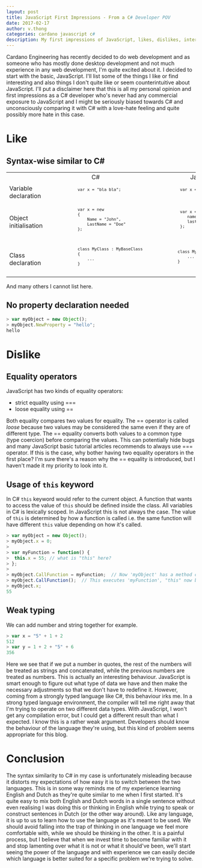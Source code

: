 ```yaml
---
layout: post
title: JavaScript First Impressions - From a C# Developer POV
date: 2017-02-17
author: v.thong
categories: cardano javascript c#
description: My first impressions of JavaScript, likes, dislikes, interesting behaviour
---
```


Cardano Engineering has recently decided to do web development and as someone who has mostly done desktop development and not much experience in any web development, I'm quite excited about it. I decided to start with the basic, JavaScript. I'll list some of the things I like or find interesting and also things I don't quite like or seem counterintuitive about JavaScript. I'll put a disclaimer here that this is all my personal opinion and first impressions as a C# developer who's never had any commercial exposure to JavaScript and I might be seriously biased towards C# and unconsciously comparing it with C# with a love-hate feeling and quite possibly more hate in this case.

# Like
## Syntax-wise similar to C#
<table>
    <tr>
        <td />
        <td align="center">C#</td>
        <td align="center">JavaScript</td>
    </tr>
    <tr>
        <td>Variable declaration</td>
        <td>
            <pre lang="csharp" style="font-size:8pt">
            var x = "bla bla";
            </pre>
        </td>
        <td>
            <pre lang="javascript" style="font-size:8pt">
             var x = "bla bla";
            </pre>
        </td>
    </tr>
    <tr>
        <td>Object initialisation</td>
        <td>
            <pre lang="csharp" style="font-size:8pt">
            var x = new 
            {
                Name = "John",
                LastName = "Doe"
            };
            </pre>
        </td>
        <td>
            <pre lang="javascript" style="font-size:8pt">
             var x = {
                name: “John”,
                lastName: “Doe”
             };
            </pre>
        </td>
    </tr>
    <tr>
        <td>Class declaration</td>
        <td>
            <pre lang="csharp" style="font-size:8pt">
            class MyClass : MyBaseClass
            {
                ...
            }
            </pre>
        </td>
        <td>
            <pre lang="javascript" style="font-size:8pt">
            class MyClass extends MyBaseClass {
                ...
            }
            </pre>
        </td>
    </tr>
</table>
And many others I cannot list here.


## No property declaration needed
```javascript
> var myObject = new Object();
> myObject.NewProperty = "hello";
hello
```

# Dislike
## Equality operators
JavaScript has two kinds of equality operators:
* strict equality using ===
* loose equality using ==

Both equality compares two values for equality. The == operator is called _loose_ because two values may be considered the same even if they are of different type. The == equality converts both values to a common type (type coercion) before comparing the values. This can potentially hide bugs and many JavaScript basic tutorial articles recommends to always use === operator. If this is the case, why bother having two equality operators in the first place? I'm sure there's a reason why the == equality is introduced, but I haven't made it my priority to look into it.


## Usage of ```this``` keyword
In C# ```this``` keyword would refer to the current object. A function that wants to access the value of ```this``` should be defined inside the class. All variables in C# is lexically scoped. In JavaScript this is not always the case. The value of ```this``` is determined by how a function is called i.e. the same function will have different ```this``` value depending on how it's called. 
```javascript
> var myObject = new Object();
> myObject.x = 0;
>
> var myFunction = function() { 
>  this.x = 55; // what is "this" here?
> };  
>
> myObject.CallFunction = myFunction;  // Now 'myObject' has a method called 'CallFunction', which is 'myFunction'.
> myObject.CallFunction();  // This executes 'myFunction', "this" now belongs to 'myObject'
> myObject.x; 
55
```

## Weak typing
We can add number and string together for example.
```javascript
> var x = "5" + 1 + 2
512
> var y = 1 + 2 + "5" + 6
356
```
Here we see that if we put a number in quotes, the rest of the numbers will be treated as strings and concatenated, while the previous numbers are treated as numbers. This is actually an interesting behaviour. JavaScript is smart enough to figure out what type of data we have and then make the necessary adjustments so that we don't have to redefine it. However, coming from a strongly typed language like C#, this behaviour irks me. In a strong typed language environment, the compiler will tell me right away that I'm trying to operate on two different data types. With JavaScript, I won't get any compilation error, but I could get a different result than what I expected. I know this is a rather weak argument. Developers should know the behaviour of the language they're using, but this kind of problem seems appropriate for this blog.


# Conclusion
The syntax similarity to C# in my case is unfortunately misleading because it distorts my expectations of how easy it is to switch between the two languages. This is in some way reminds me of my experience learning English and Dutch as they're quite similar to me when I first started. It's quite easy to mix both English and Dutch words in a single sentence without even realising I was doing this or thinking in English while trying to speak or construct sentences in Dutch (or the other way around). Like any language, it is up to us to learn how to use the language as it's meant to be used. We should avoid falling into the trap of thinking in one language we feel more comfortable with, while we should be thinking in the other. It is a painful process, but I believe that when we invest time to become familiar with it and stop lamenting over what it is not or what it should've been, we'll start seeing the power of the language and with experience we can easily decide which language is better suited for a specific problem we're trying to solve.
